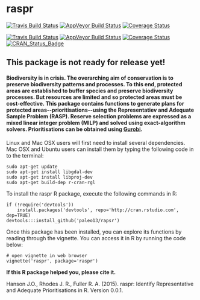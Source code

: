 raspr
============

[![Travis Build Status](https://img.shields.io/travis/paleo13/raspr/master.svg?label=Mac%20OSX%20%26%20Linux)](https://travis-ci.org/paleo13/raspr)
[![AppVeyor Build Status](https://img.shields.io/appveyor/ci/paleo13/raspr/master.svg?label=Windows)](https://ci.appveyor.com/project/paleo13/raspr)
[![Coverage Status](https://img.shields.io/coveralls/paleo13/raspr/master.svg?label=coverage)](https://codecov.io/github/paleo13/raspr?branch=master)


[![Travis Build Status](https://travis-ci.org/paleo13/raspr.svg?branch=master)](https://travis-ci.org/paleo13/raspr)
[![AppVeyor Build Status](https://ci.appveyor.com/api/projects/status/github/paleo13/raspr?branch=master&svg=true)](https://ci.appveyor.com/project/paleo13/raspr)
[![Coverage Status](https://codecov.io/github/paleo13/raspr/coverage.svg?branch=master)](https://codecov.io/github/paleo13/raspr?branch=master)
[![CRAN_Status_Badge](http://www.r-pkg.org/badges/version/raspr)](http://cran.r-project.org/package=raspr)

## This package is not ready for release yet!

#### Biodiversity is in crisis. The overarching aim of conservation is to preserve biodiversity patterns and processes. To this end, protected areas are established to buffer species and preserve biodiversity processes. But resources are limited and so protected areas must be cost-effective. This package contains functions to generate plans for protected areas--prioritisations--using the Representatiev and Adequate Sample Problem (RASP). Reserve selection problems are expressed as a mixed linear integer problem (MILP) and solved using exact-algorithm solvers. Prioritisations can be obtained using [Gurobi](http://www.gurobi.com/).

Linux and Mac OSX users will first need to install several dependencies. Mac OSX and Ubuntu users can install them by typing the following code in to the terminal:

```
sudo apt-get update
sudo apt-get install libgdal-dev
sudo apt-get install libproj-dev
sudo apt-get build-dep r-cran-rgl
```

To install the raspr R package, execute the following commands in R:

```
if (!require('devtools'))
	install.packages('devtools', repo='http://cran.rstudio.com', dep=TRUE)
devtools:::install_github('paleo13/rapsr')
```

Once this package has been installed, you can explore its functions by reading through the vignette. You can access it in R by running the code below:

```
# open vignette in web browser
vignette('raspr', package='raspr')
```

**If this R package helped you, please cite it.**

Hanson J.O., Rhodes J. R., Fuller R. A. (2015). raspr: Identify Representative and Adequate Prioritisations in R. Version 0.0.1.
